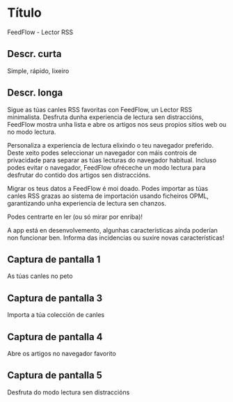 # Título

FeedFlow - Lector RSS

## Descr. curta

Simple, rápido, lixeiro

## Descr. longa

Sigue as túas canles RSS favoritas con FeedFlow, un Lector RSS minimalista.
Desfruta dunha experiencia de lectura sen distraccións, FeedFlow mostra unha
lista e abre os artigos nos seus propios sitios web ou no modo lectura.

Personaliza a experiencia de lectura elixindo o teu navegador preferido. Deste
xeito podes seleccionar un navegador con máis controis de privacidade para
separar as túas lecturas do navegador habitual. Incluso podes evitar o
navegador, FeedFlow ofréceche un modo lectura para desfrutar do contido dos
artigos sen distraccións.

Migrar os teus datos a FeedFlow é moi doado. Podes importar as túas canles RSS
grazas ao sistema de importación usando ficheiros OPML, garantizando unha
experiencia de lectura sen chanzos.

Podes centrarte en ler (ou só mirar por enriba)!

A app está en desenvolvemento, algunhas características aínda poderían non
funcionar ben. Informa das incidencias ou suxire novas características!

## Captura de pantalla 1

As túas canles no peto

## Captura de pantalla 3

Importa a túa colección de canles

## Captura de pantalla 4

Abre os artigos no navegador favorito

## Captura de pantalla 5

Desfruta do modo lectura sen distraccións
